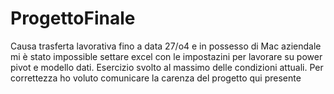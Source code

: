 # ProgettoFinale
Causa trasferta lavorativa fino a data 27/o4 e in possesso di Mac aziendale mi è stato impossible settare excel con le impostazini per lavorare su power pivot e modello dati. Esercizio svolto al massimo delle condizioni attuali. Per correttezza ho voluto comunicare la carenza del progetto qui presente

